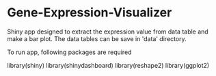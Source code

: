 # Gene-Expression-Visualizer

Shiny app designed to extract the expression value from data table and make a bar plot. The data tables can be save in 'data' directory.

To run app, following packages are required

library(shiny)
library(shinydashboard)
library(reshape2)
library(ggplot2)
